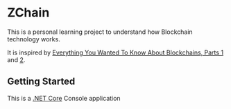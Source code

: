 # ZChain
This is a personal learning project to understand how Blockchain technology works.

It is inspired by [Everything You Wanted To Know About Blockchains, Parts 1](https://unwttng.com/what-is-a-blockchain) and [2](https://unwttng.com/what-is-bitcoin-ethereum).

## Getting Started

This is a [.NET Core](https://www.microsoft.com/net/learn/get-started/windows) Console application

